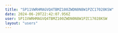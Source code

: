 ```yaml
---
title: "SP11VWRHMAGVQ4TBMZ100ZWDN0N8W1PZC17028KSW"
date: 2024-06-20T22:42:07.956Z
user: SP11VWRHMAGVQ4TBMZ100ZWDN0N8W1PZC17028KSW
layout: "users"
---
```

    
